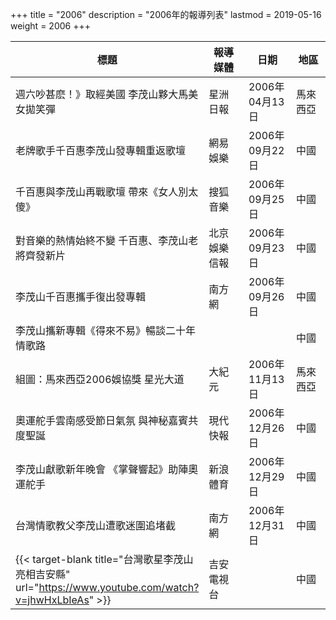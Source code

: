 +++
title = "2006"
description = "2006年的報導列表"
lastmod = 2019-05-16
weight = 2006
+++

<style>
table th:nth-of-type(2) {
	width: 200px;
}
table th:nth-of-type(3), th:nth-of-type(4) {
	width: 150px;
}
</style>

標題  | 報導媒體  | 日期 | 地區
--------------|-------|------|------ 
週六吵甚麽！》取經美國 李茂山夥大馬美女拋笑彈   | 星洲日報 | 2006年04月13日 |  馬來西亞
老牌歌手千百惠李茂山發專輯重返歌壇   | 網易娛樂 | 2006年09月22日 |  中國
千百惠與李茂山再戰歌壇 帶來《女人別太傻》   | 搜狐音樂 | 2006年09月25日 |  中國
對音樂的熱情始終不變 千百惠、李茂山老將齊發新片   | 北京娛樂信報 | 2006年09月23日 |  中國
李茂山千百惠攜手復出發專輯   | 南方網 | 2006年09月26日 |  中國
李茂山攜新專輯《得來不易》暢談二十年情歌路   |  |  |  中國
組圖：馬來西亞2006娛協獎 星光大道   | 大紀元 | 2006年11月13日 |  馬來西亞
奧運舵手雲南感受節日氣氛 與神秘嘉賓共度聖誕   | 現代快報 | 2006年12月26日 |  中國
李茂山獻歌新年晚會 《掌聲響起》助陣奧運舵手   | 新浪體育 | 2006年12月29日 |  中國
台灣情歌教父李茂山遭歌迷圍追堵截   | 南方網 | 2006年12月31日 |  中國
{{< target-blank title="台灣歌星李茂山亮相吉安縣" url="https://www.youtube.com/watch?v=jhwHxLbIeAs" >}}  | 吉安電視台 |  |  中國